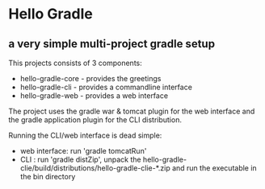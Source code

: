 # Hello Gradle
## a very simple multi-project gradle setup

This projects consists of 3 components:
* hello-gradle-core - provides the greetings
* hello-gradle-cli - provides a commandline interface
* hello-gradle-web - provides a web interface

The project uses the gradle war & tomcat plugin for the web interface and the gradle application plugin for the CLI distribution.

Running the CLI/web interface is dead simple:

* web interface: run 'gradle tomcatRun'
* CLI : run 'gradle distZip', unpack the hello-gradle-clie/build/distributions/hello-gradle-clie-*.zip and run the executable in the bin directory
